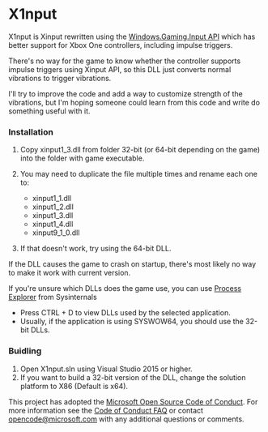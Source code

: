 # X1nput

X1nput is Xinput rewritten using the [Windows.Gaming.Input API](https://docs.microsoft.com/en-us/uwp/api/windows.gaming.input) which has better support for Xbox One controllers, including impulse triggers.

There's no way for the game to know whether the controller supports impulse triggers using Xinput API, so this DLL just converts normal vibrations to trigger vibrations.

I'll try to improve the code and add a way to customize strength of the vibrations, but I'm hoping someone could learn from this code and write do something useful with it.

### Installation

1. Copy xinput1_3.dll from folder 32-bit (or 64-bit depending on the game) into the folder with game executable.

2. You may need to duplicate the file multiple times and rename each one to:  
	- xinput1_1.dll  
	- xinput1_2.dll  
	- xinput1_3.dll  
	- xinput1_4.dll  
	- xinput9_1_0.dll
																				 
3. If that doesn't work, try using the 64-bit DLL.

If the DLL causes the game to crash on startup, there's most likely no way to make it work with current version.

If you're unsure which DLLs does the game use, you can use [Process Explorer](https://docs.microsoft.com/en-us/sysinternals/downloads/process-explorer) from Sysinternals
* Press CTRL + D to view DLLs used by the selected application.
* Usually, if the application is using SYSWOW64, you should use the 32-bit DLLs.

### Buidling

1. Open X1nput.sln using Visual Studio 2015 or higher.
2. If you want to build a 32-bit version of the DLL, change the solution platform to X86 (Default is x64).

This project has adopted the [Microsoft Open Source Code of
Conduct](https://opensource.microsoft.com/codeofconduct/).
For more information see the [Code of Conduct
FAQ](https://opensource.microsoft.com/codeofconduct/faq/) or
contact [opencode@microsoft.com](mailto:opencode@microsoft.com)
with any additional questions or comments.
